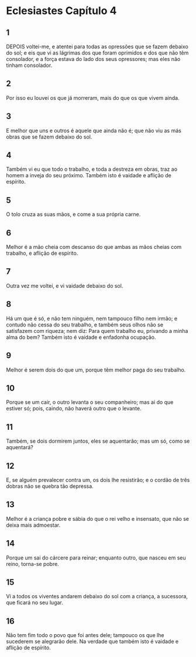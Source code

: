 # Eclesiastes Capítulo 4

## 1
DEPOIS voltei-me, e atentei para todas as opressões que se fazem debaixo do sol; e eis que vi as lágrimas dos que foram oprimidos e dos que não têm consolador, e a força estava do lado dos seus opressores; mas eles não tinham consolador.

## 2
Por isso eu louvei os que já morreram, mais do que os que vivem ainda.

## 3
E melhor que uns e outros é aquele que ainda não é; que não viu as más obras que se fazem debaixo do sol.

## 4
Também vi eu que todo o trabalho, e toda a destreza em obras, traz ao homem a inveja do seu próximo. Também isto é vaidade e aflição de espírito.

## 5
O tolo cruza as suas mãos, e come a sua própria carne.

## 6
Melhor é a mão cheia com descanso do que ambas as mãos cheias com trabalho, e aflição de espírito.

## 7
Outra vez me voltei, e vi vaidade debaixo do sol.

## 8
Há um que é só, e não tem ninguém, nem tampouco filho nem irmão; e contudo não cessa do seu trabalho, e também seus olhos não se satisfazem com riqueza; nem diz: Para quem trabalho eu, privando a minha alma do bem? Também isto é vaidade e enfadonha ocupação.

## 9
Melhor é serem dois do que um, porque têm melhor paga do seu trabalho.

## 10
Porque se um cair, o outro levanta o seu companheiro; mas ai do que estiver só; pois, caindo, não haverá outro que o levante.

## 11
Também, se dois dormirem juntos, eles se aquentarão; mas um só, como se aquentará?

## 12
E, se alguém prevalecer contra um, os dois lhe resistirão; e o cordão de três dobras não se quebra tão depressa.

## 13
Melhor é a criança pobre e sábia do que o rei velho e insensato, que não se deixa mais admoestar.

## 14
Porque um sai do cárcere para reinar; enquanto outro, que nasceu em seu reino, torna-se pobre.

## 15
Vi a todos os viventes andarem debaixo do sol com a criança, a sucessora, que ficará no seu lugar.

## 16
Não tem fim todo o povo que foi antes dele; tampouco os que lhe sucederem se alegrarão dele. Na verdade que também isto é vaidade e aflição de espírito.

